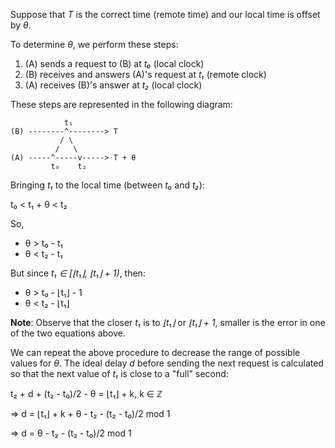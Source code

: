 Suppose that _T_ is the correct time (remote time) and our local time
is offset by _θ_.

To determine _θ_, we perform these steps:

1. \(A) sends a request to (B) at _t₀_ (local clock)
2. \(B) receives and answers (A)'s request at _t₁_ (remote clock)
3. \(A) receives (B)'s answer at _t₂_ (local clock)

These steps are represented in the following diagram:

```
            t₁
(B) --------^--------> T
           / \
          /   \
(A) -----^-----v-----> T + θ
         t₀    t₂
```

Bringing _t₁_ to the local time (between _t₀_ and _t₂_):

t₀ < t₁ + θ < t₂

So,

* θ > t₀ - t₁
* θ < t₂ - t₁

But since _t₁ ∈ [⌊t₁⌋, ⌊t₁⌋ + 1)_, then:

* θ > t₀ - ⌊t₁⌋ - 1
* θ < t₂ - ⌊t₁⌋

**Note**: Observe that the closer _t₁_ is to _⌊t₁⌋_ or _⌊t₁⌋ + 1_,
smaller is the error in one of the two equations above.

We can repeat the above procedure to decrease the range of possible
values for _θ_. The ideal delay _d_ before sending the next request is
calculated so that the next value of _t₁_ is close to a "full" second:

t₂ + d + (t₂ - t₀)/2 - θ = ⌊t₁⌋ + k, k ∈ ℤ

⇒ d = ⌊t₁⌋ + k + θ - t₂ - (t₂ - t₀)/2 mod 1

⇒ d = θ - t₂ - (t₂ - t₀)/2 mod 1